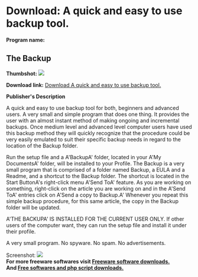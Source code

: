 # Download: A quick and easy to use backup tool. 

**Program name:**

## The Backup

  
**Thumbshot:** ![](http://www.freewarefiles.com/screenshot/backupscreen_md.gif)   
  
**Download link:** [Download A quick and easy to use backup tool. ](http://freesoftwares.boysofts.com/The-Backup_program_20442.html)  
  


**Publisher's Description**  
  


A quick and easy to use backup tool for both, beginners and advanced users. A very small and simple program that does one thing. It provides the user with an almost instant method of making ongoing and incremental backups. Once medium level and advanced level computer users have used this backup method they will quickly recognize that the procedure could be very easily emulated to suit their specific backup needs in regard to the location of the Backup folder. 

Run the setup file and a A'BackupA' folder, located in your A'My DocumentsA' folder, will be installed to your Profile. The Backup is a very small program that is comprised of a folder named Backup, a EULA and a Readme, and a shortcut to the Backup folder. The shortcut is located in the Start ButtonA's right-click menu A'Send ToA' feature. As you are working on something, right-click on the article you are working on and in the A'Send ToA' entries click on A'Send a copy to Backup.A' Whenever you repeat this simple backup procedure, for this same article, the copy in the Backup folder will be updated.

A'THE BACKUPA' IS INSTALLED FOR THE CURRENT USER ONLY. If other users of the computer want, they can run the setup file and install it under their profile.

A very small program. No spyware. No spam. No advertisements. 

  
  
Screenshot: ![](http://www.freewarefiles.com/screenshot/backupscreen.gif)   
**For more freeware softwares visit [Freeware software downloads.](http://freesoftwares.boysofts.com/)**   
**And [Free softwares and php script downloads.](http://www.boysofts.com/)**
